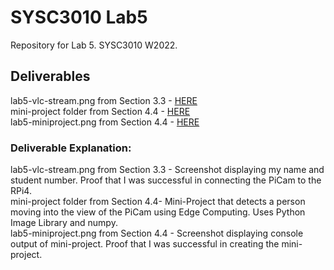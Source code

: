 <h1>SYSC3010 Lab5</h1>
<p>
Repository for Lab 5. SYSC3010 W2022.
</p>

<h2>Deliverables</h2>
lab5-vlc-stream.png from Section 3.3 - <a href="./lab5-vlc-stream.png">HERE</a> <br>
mini-project folder from Section 4.4 - <a href="./mini-project/">HERE</a> <br>
lab5-miniproject.png from Section 4.4 - <a href="./lab5-miniproject.png">HERE</a> <br>


<h3>Deliverable Explanation:</h3>
lab5-vlc-stream.png from Section 3.3 - Screenshot displaying my name and student number. Proof that I was successful in connecting the PiCam to the RPi4. <br>
mini-project folder from Section 4.4- Mini-Project that detects a person moving into the view of the PiCam using Edge Computing. Uses Python Image Library and numpy. <br>
lab5-miniproject.png from Section 4.4 - Screenshot displaying console output of mini-project. Proof that I was successful in creating the mini-project. <br>

